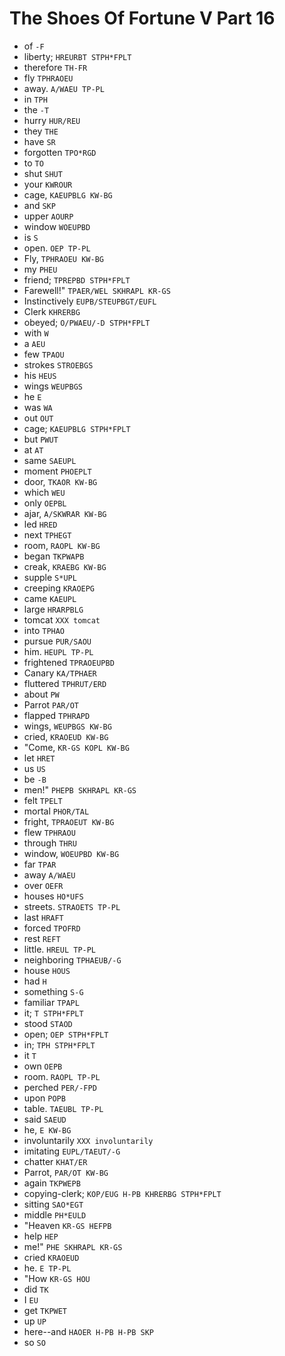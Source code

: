 # The Shoes Of Fortune V Part 16

* of `-F`
* liberty; `HREURBT STPH*FPLT`
* therefore `TH-FR`
* fly `TPHRAOEU`
* away. `A/WAEU TP-PL`
* in `TPH`
* the `-T`
* hurry `HUR/REU`
* they `THE`
* have `SR`
* forgotten `TPO*RGD`
* to `TO`
* shut `SHUT`
* your `KWROUR`
* cage, `KAEUPBLG KW-BG`
* and `SKP`
* upper `AOURP`
* window `WOEUPBD`
* is `S`
* open. `OEP TP-PL`
* Fly, `TPHRAOEU KW-BG`
* my `PHEU`
* friend; `TPREPBD STPH*FPLT`
* Farewell!" `TPAER/WEL SKHRAPL KR-GS`
* Instinctively `EUPB/STEUPBGT/EUFL`
* Clerk `KHRERBG`
* obeyed; `O/PWAEU/-D STPH*FPLT`
* with `W`
* a `AEU`
* few `TPAOU`
* strokes `STROEBGS`
* his `HEUS`
* wings `WEUPBGS`
* he `E`
* was `WA`
* out `OUT`
* cage; `KAEUPBLG STPH*FPLT`
* but `PWUT`
* at `AT`
* same `SAEUPL`
* moment `PHOEPLT`
* door, `TKAOR KW-BG`
* which `WEU`
* only `OEPBL`
* ajar, `A/SKWRAR KW-BG`
* led `HRED`
* next `TPHEGT`
* room, `RAOPL KW-BG`
* began `TKPWAPB`
* creak, `KRAEBG KW-BG`
* supple `S*UPL`
* creeping `KRAOEPG`
* came `KAEUPL`
* large `HRARPBLG`
* tomcat `XXX tomcat`
* into `TPHAO`
* pursue `PUR/SAOU`
* him. `HEUPL TP-PL`
* frightened `TPRAOEUPBD`
* Canary `KA/TPHAER`
* fluttered `TPHRUT/ERD`
* about `PW`
* Parrot `PAR/OT`
* flapped `TPHRAPD`
* wings, `WEUPBGS KW-BG`
* cried, `KRAOEUD KW-BG`
* "Come, `KR-GS KOPL KW-BG`
* let `HRET`
* us `US`
* be `-B`
* men!" `PHEPB SKHRAPL KR-GS`
* felt `TPELT`
* mortal `PHOR/TAL`
* fright, `TPRAOEUT KW-BG`
* flew `TPHRAOU`
* through `THRU`
* window, `WOEUPBD KW-BG`
* far `TPAR`
* away `A/WAEU`
* over `OEFR`
* houses `HO*UFS`
* streets. `STRAOETS TP-PL`
* last `HRAFT`
* forced `TPOFRD`
* rest `REFT`
* little. `HREUL TP-PL`
* neighboring `TPHAEUB/-G`
* house `HOUS`
* had `H`
* something `S-G`
* familiar `TPAPL`
* it; `T STPH*FPLT`
* stood `STAOD`
* open; `OEP STPH*FPLT`
* in; `TPH STPH*FPLT`
* it `T`
* own `OEPB`
* room. `RAOPL TP-PL`
* perched `PER/-FPD`
* upon `POPB`
* table. `TAEUBL TP-PL`
* said `SAEUD`
* he, `E KW-BG`
* involuntarily `XXX involuntarily`
* imitating `EUPL/TAEUT/-G`
* chatter `KHAT/ER`
* Parrot, `PAR/OT KW-BG`
* again `TKPWEPB`
* copying-clerk; `KOP/EUG H-PB KHRERBG STPH*FPLT`
* sitting `SAO*EGT`
* middle `PH*EULD`
* "Heaven `KR-GS HEFPB`
* help `HEP`
* me!" `PHE SKHRAPL KR-GS`
* cried `KRAOEUD`
* he. `E TP-PL`
* "How `KR-GS HOU`
* did `TK`
* I `EU`
* get `TKPWET`
* up `UP`
* here--and `HAOER H-PB H-PB SKP`
* so `SO`
